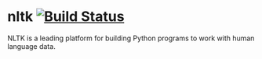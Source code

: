 # nltk [![Build Status](https://travis-ci.com/eduzen/nltk.svg?branch=master)](https://travis-ci.com/eduzen/nltk)
NLTK is a leading platform for building Python programs to work with human language data.
